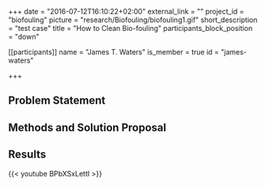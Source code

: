 +++
date = "2016-07-12T16:10:22+02:00"
external_link = ""
project_id = "biofouling"
picture = "research/Biofouling/biofouling1.gif"
short_description = "test case"
title = "How to Clean Bio-fouling"
participants_block_position = "down"


[[participants]]
    name = "James T. Waters"
    is_member = true
    id = "james-waters"

+++


## Problem Statement



## Methods and Solution Proposal



## Results


{{< youtube BPbXSxLettI >}}
